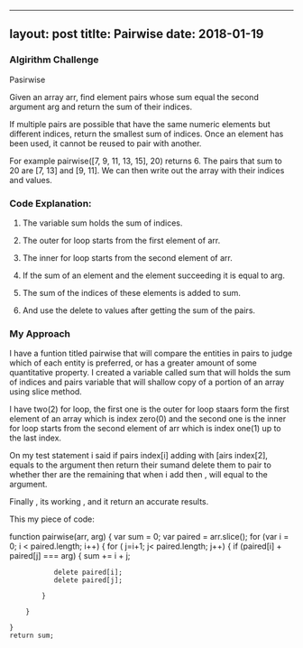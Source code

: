 
---
layout: post
titlte: Pairwise
date: 2018-01-19
---

### Algirithm Challenge

Pasirwise

Given an array arr, find element pairs whose sum equal the second argument arg and return the sum of their indices.

If multiple pairs are possible that have the same numeric elements but different indices, return the smallest sum of indices. Once an element has been used, it cannot be reused to pair with another.

For example pairwise([7, 9, 11, 13, 15], 20) returns 6. The pairs that sum to 20 are [7, 13] and [9, 11]. We can then write out the array with their indices and values.


### Code Explanation:

1. The variable sum holds the sum of indices.

2. The outer for loop starts from the first element of arr.

3. The inner for loop starts from the second element of arr.

4. If the sum of an element and the element succeeding it is equal to arg.

5. The sum of the indices of these elements is added to sum.

6. And use the delete to values after getting the sum of the pairs.


### My Approach

I have a funtion titled pairwise that will compare the entities in pairs to judge which of each entity is preferred, or has a greater amount of some quantitative property. I created a variable called sum that will holds  the sum of indices and pairs variable that will shallow copy of a portion of an array using slice method.


I have two(2) for loop, the first one is the outer for loop staars  form the first element of an array which is index zero(0) and the second one  is the inner for loop starts from the second element of arr which is index one(1) up to the last index.


On my test statement i said if pairs index[i] adding with [airs index[2], equals to the argument then return their sumand delete them to pair to whether ther are the remaining that when i add then , will equal to the argument.

Finally , its working , and it return an accurate results.

This my piece of code: 

function pairwise(arr, arg) {
    var sum = 0;
    var paired = arr.slice();
    for (var i = 0; i < paired.length; i++) {
        for ( j=i+1; j< paired.length; j++) {
            if (paired[i] + paired[j] === arg) {
                sum += i + j;

               delete paired[i];
               delete paired[j];

            }
    
        }

    }
    return sum;



